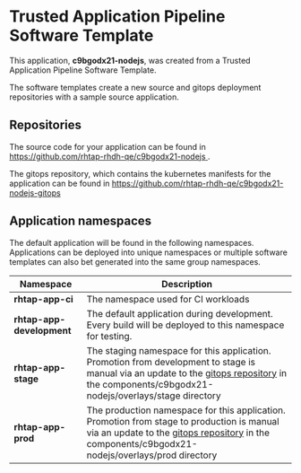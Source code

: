 # Trusted Application Pipeline Software Template

This application, **c9bgodx21-nodejs**, was created from a Trusted Application Pipeline Software Template.

The software templates create a new source and gitops deployment repositories with a sample source application. 

## Repositories

The source code for your application can be found in [https://github.com/rhtap-rhdh-qe/c9bgodx21-nodejs ](https://github.com/rhtap-rhdh-qe/c9bgodx21-nodejs ).
 
The gitops repository, which contains the kubernetes manifests for the application can be found in 
[https://github.com/rhtap-rhdh-qe/c9bgodx21-nodejs-gitops ](https://github.com/rhtap-rhdh-qe/c9bgodx21-nodejs-gitops ) 

## Application namespaces 

The default application will be found in the following namespaces. Applications can be deployed into unique namespaces or multiple software templates can also bet generated into the same group namespaces.  

|  Namespace   |  Description   |  
| -------- | -------- |
| **rhtap-app-ci** | The namespace used for CI workloads |
| **rhtap-app-development** | The default application during development. Every build will be deployed to this namespace for testing. |
| **rhtap-app-stage** | The staging namespace for this application. Promotion from development to stage is manual via an update to the [gitops repository](https://github.com/rhtap-rhdh-qe/c9bgodx21-nodejs-gitops ) in the components/c9bgodx21-nodejs/overlays/stage directory |
| **rhtap-app-prod** | The production namespace for this application. Promotion from stage to production is manual via an update to the [gitops repository](https://github.com/rhtap-rhdh-qe/c9bgodx21-nodejs-gitops ) in the components/c9bgodx21-nodejs/overlays/prod directory |